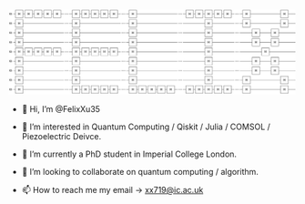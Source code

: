 ![name](./assets/name.png)

- 👋 Hi, I’m @FelixXu35

- 👀 I’m interested in Quantum Computing / Qiskit / Julia / COMSOL / Piezoelectric Deivce.
- 🌱 I’m currently a PhD student in Imperial College London.
- 💞️ I’m looking to collaborate on quantum computing / algorithm.
- 📫 How to reach me my email -> xx719@ic.ac.uk

<!---
FelixXu35/FelixXu35 is a ✨ special ✨ repository because its `README.md` (this file) appears on your GitHub profile.
You can click the Preview link to take a look at your changes.
--->
